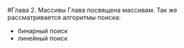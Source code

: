 #Глава 2. Массивы
Глава посвящена массивам. Так же рассматривается алгоритмы поиска:
* бинарный поиск
* линейный поиск